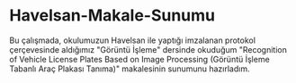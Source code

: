 # Havelsan-Makale-Sunumu
Bu çalışmada, okulumuzun Havelsan ile yaptığı imzalanan protokol çerçevesinde aldığımız "Görüntü İşleme" dersinde okuduğum "Recognition of Vehicle License Plates Based on Image Processing (Görüntü İşleme Tabanlı Araç Plakası Tanıma)" makalesinin sunumunu hazırladım.
